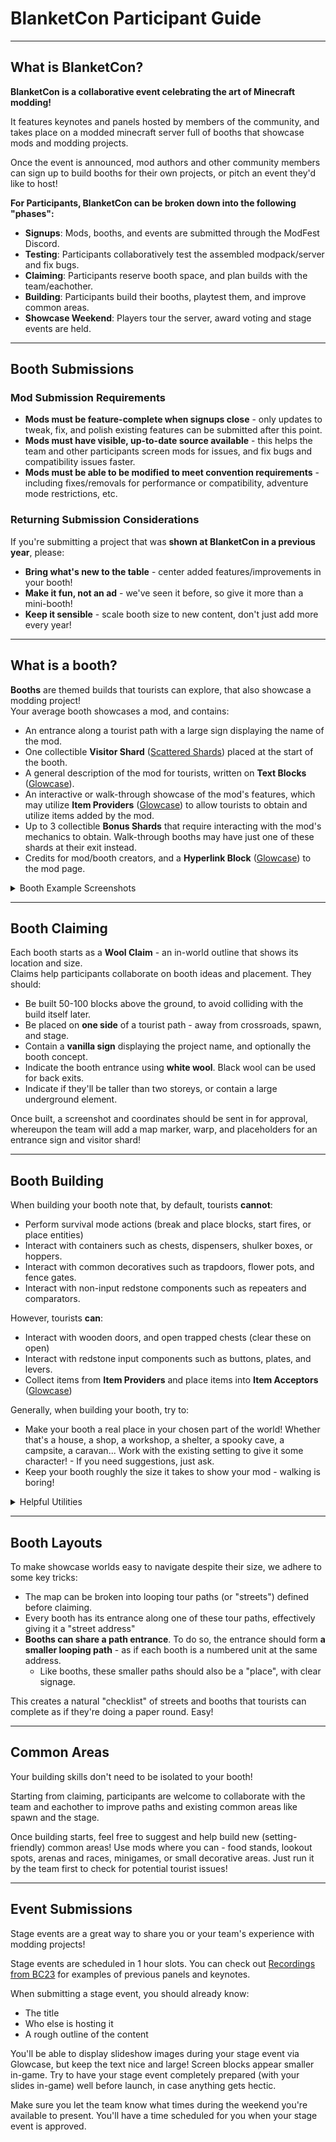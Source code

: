 # BlanketCon Participant Guide

---

## What is BlanketCon?
**BlanketCon is a collaborative event celebrating the art of Minecraft modding!**

It features keynotes and panels hosted by members of the community, and takes place on a modded minecraft server full of booths that showcase mods and modding projects.

Once the event is announced, mod authors and other community members can sign up to build booths for their own projects, or pitch an event they'd like to host!

**For Participants, BlanketCon can be broken down into the following "phases":**
- **Signups**: Mods, booths, and events are submitted through the ModFest Discord.
- **Testing**: Participants collaboratively test the assembled modpack/server and fix bugs.
- **Claiming**: Participants reserve booth space, and plan builds with the team/eachother.
- **Building**: Participants build their booths, playtest them, and improve common areas.
- **Showcase Weekend**: Players tour the server, award voting and stage events are held.

---

## Booth Submissions

### Mod Submission Requirements
- **Mods must be feature-complete when signups close** - only updates to tweak, fix, and polish existing features can be submitted after this point.
- **Mods must have visible, up-to-date source available** - this helps the team and other participants screen mods for issues, and fix bugs and compatibility issues faster.
- **Mods must be able to be modified to meet convention requirements** - including fixes/removals  for performance or compatibility, adventure mode restrictions, etc.

### Returning Submission Considerations
If you're submitting a project that was **shown at BlanketCon in a previous year**, please:
- **Bring what's new to the table** - center added features/improvements in your booth!
- **Make it fun, not an ad** - we've seen it before, so give it more than a mini-booth!
- **Keep it sensible** - scale booth size to new content, don't just add more every year!

---

## What is a booth?

**Booths** are themed builds that tourists can explore, that also showcase a modding project!<br/>
Your average booth showcases a mod, and contains:
- An entrance along a tourist path with a large sign displaying the name of the mod.
- One collectible **Visitor Shard** ([Scattered Shards](https://modrinth.com/mod/scattered-shards)) placed at the start of the booth.
- A general description of the mod for tourists, written on **Text Blocks** ([Glowcase](https://modrinth.com/mod/glowcase)).
- An interactive or walk-through showcase of the mod's features, which may utilize **Item Providers** ([Glowcase](https://modrinth.com/mod/glowcase)) to allow tourists to obtain and utilize items added by the mod.
- Up to 3 collectible **Bonus Shards** that require interacting with the mod's mechanics to obtain. Walk-through booths may have just one of these shards at their exit instead.
- Credits for mod/booth creators, and a **Hyperlink Block** ([Glowcase](https://modrinth.com/mod/glowcase)) to the mod page.

<details>
<summary>Booth Example Screenshots</summary>

### Average Booth

<center>

![Familiar Magic Overview](https://hackmd.io/_uploads/ByJvokWUye.jpg)
*not every booth has to be a singular building - any cohesive space can work well.*</br>
***familiar magic (1.21)** is comprised of small forest clearings, with a cave underneath.*

![Familiar Magic Entrance](https://hackmd.io/_uploads/ryNDE1bI1g.png)
*on-path entrance signage helps tourists find your booth, and delineates it from the path so they wont wander into it unintentionally.*

![Familiar Magic Mod Description](https://hackmd.io/_uploads/BkgOByWL1g.png)
*a mod summary explains what to expect from the booth, preventing confusion later on - this one also displays some formatting benefits of text blocks compared to signs.*

![Familiar Magic Visitor Shard](https://hackmd.io/_uploads/rkG08ybUJe.png)
*a visitor shard helps tourists track booth completion - touching this one would collect it.*

![Familiar Magic Feature](https://hackmd.io/_uploads/rk2jDkZU1e.png)
*this area tutorializes a mechanic step-by step using text blocks. the item provider allows tourists to take a copy of the flint and steel item for use.*

![Familiar Magic Bonus Shard](https://hackmd.io/_uploads/Sky-K1ZU1l.png)
*shards have a custom name, icon, and hint set by the booth author. reaching this one required using the teleport mechanic from the mod.*

![Familiar Magic Credits](https://hackmd.io/_uploads/BJRn31ZU1g.png)
*a mod page link lets tourists follow your mod if they enjoyed it, and placing it at the exit prevents the page from spoiling your booth!*

</center>

### Variations

<center>

![Dust Mansion](https://hackmd.io/_uploads/ryKPNgGDkl.png)
*some booths use very little text, and show mod features purely experientially.*<br/>
***Dust (Carnival)** features a dusty mansion the player can brush to clean.*

![Confetti Stuff Clean Burst](https://hackmd.io/_uploads/S1iNIgGDke.png)
*command blocks utilizing `/shard award` are used to award shards for challenges.*<br/>
***Confetti Stuff (Carnival)** uses this for to award a shard in a cleaning race minigame.*

![DBSV Overview](https://hackmd.io/_uploads/HkdoWxGPyg.jpg)
*mods with high-depth mechanics can use course-like booths, with 'levels' per shard.*<br/>
***Dream Burst Spirit Vector (Carnival)** is laid out as a platformer - with a basic tutorial, advanced tutorial, and a challenging level ascending a mountain.*

![Vanilla Extract](https://hackmd.io/_uploads/S1CUF-Mwke.jpg)
*booths for non-mod projects like modpacks or websites are usually walk-through, but follow the same overall structure*

![Obscure Masks Minibooth](https://hackmd.io/_uploads/S1YquxfPyx.png)
*for low-depth mods or on a time budget, a one-shard 'mini-booth' is often suitable*<br/>
***Obscure Masks (Carnival)** uses acceptors to sell its cosmetic items, and that's it!*
</center>

### Common Areas

These features ill-suit most booths, but work great pitched as collaborative builds.

<center>

![Cyberpunk Hangout](https://hackmd.io/_uploads/Syrc8ZGPye.png)
*Hangout areas give tourists a break, and helps avoid group splits. (**BC23**)*

![Big Top Arena](https://hackmd.io/_uploads/rJxYoxMPkx.jpg)
*Competitive arenas like this provide repeatable fun in multiplayer. (**Carnival**)*<br/>
*They're kept as separated attractions with their own warps, even if mod-themed.*

![Cannons Ahoy Playground](https://hackmd.io/_uploads/Hk98RxGvJl.png)
*Playgrounds and minigames add a fun non-booth activity to break things up. (**1.21**)*<br/>
*This allows skilled builders to get creative with other submitted mods!*

![Sinister Food Stand](https://hackmd.io/_uploads/Skjo3xfv1x.png)
*Food stands help tourists get around, and add placeness to the world. (**Carnival**)*

![Granbury City Limits](https://hackmd.io/_uploads/BktlsgMPyx.jpg)
*Decorative areas like this integrate with the world lore. (**Carnival**)*<br/>
*They contain nothing useful, but give tourists something interesting to look at.*

</center>

</details>

---

## Booth Claiming

Each booth starts as a **Wool Claim** - an in-world outline that shows its location and size.<br/>
Claims help participants collaborate on booth ideas and placement. They should:
- Be built 50-100 blocks above the ground, to avoid colliding with the build itself later.
- Be placed on **one side** of a tourist path - away from crossroads, spawn, and stage.
- Contain a **vanilla sign** displaying the project name, and optionally the booth concept.
- Indicate the booth entrance using **white wool**. Black wool can be used for back exits.
- Indicate if they'll be taller than two storeys, or contain a large underground element.

Once built, a screenshot and coordinates should be sent in for approval, whereupon the team will add a map marker, warp, and placeholders for an entrance sign and visitor shard!

---

## Booth Building

When building your booth note that, by default, tourists **cannot**:
- Perform survival mode actions (break and place blocks, start fires, or place entities)
- Interact with containers such as chests, dispensers, shulker boxes, or hoppers.
- Interact with common decoratives such as trapdoors, flower pots, and fence gates.
- Interact with non-input redstone components such as repeaters and comparators.

However, tourists **can**:
- Interact with wooden doors, and open trapped chests (clear these on open)
- Interact with redstone input components such as buttons, plates, and levers.
- Collect items from **Item Providers** and place items into **Item Acceptors** ([Glowcase](https://modrinth.com/mod/glowcase))

Generally, when building your booth, try to:
- Make your booth a real place in your chosen part of the world! Whether that's a house, a shop, a workshop, a shelter, a spooky cave, a campsite, a caravan... Work with the existing setting to give it some character! - If you need suggestions, just ask.
- Keep your booth roughly the size it takes to show your mod - walking is boring!

<details>
<summary>Helpful Utilities</summary>
<center>

![Glowcase Displays](https://hackmd.io/_uploads/BJomMuT51e.png)
**Glowcase** *offers various displays for text, items, sprites, sounds and more.*<br>
*Everything is resource-driven, so send any custom assets you'd like to use to the team.*

![Arealib Areas](https://hackmd.io/_uploads/BJflHupcJl.png)
**Arealib** *allows builders to define **Areas** that affect players and entities.*<br/>
*This can be utilized by mods - **Meret** uses areas to add location-specific music.*<br>
*You can also use Area Tools allow item use only inside a specific area.*

![Barricade](https://hackmd.io/_uploads/rynLUuTcyl.png)
**Barricade**'s *barriers limit movement, filtering by entity type or movement direction.*<br/>

![WE/Axiom](https://hackmd.io/_uploads/HJL6TwTqyg.png)
**WorldEdit** *and* **Axiom** *let you make large, detailed modifications to the world.*<br>
*They're particularly useful terraforming, clearing space, and moving builds.*

![Fireblanket Spawns](https://hackmd.io/_uploads/HkNYwOp5Jx.png)
*Fireblanket makes entities like armor stands, item frames, and spawn egg mobs invulnerable when placed by hand.*<br/>
*To avoid this, use a command block with /summon, or a dispenser hoppered up to an item provider.*
</center>
</details>

---

## Booth Layouts

To make showcase worlds easy to navigate despite their size, we adhere to some key tricks:
- The map can be broken into looping tour paths (or "streets") defined before claiming.
- Every booth has its entrance along one of these tour paths, effectively giving it a "street address"
- **Booths can share a path entrance**. To do so, the entrance should form **a smaller looping path** - as if each booth is a numbered unit at the same address.
  - Like booths, these smaller paths should also be a "place", with clear signage.

This creates a natural "checklist" of streets and booths that tourists can complete as if they're doing a paper round. Easy!

---

## Common Areas

Your building skills don't need to be isolated to your booth!

Starting from claiming, participants are welcome to collaborate with the team and eachother to improve paths and existing common areas like spawn and the stage.

Once building starts, feel free to suggest and help build new (setting-friendly) common areas! Use mods where you can - food stands, lookout spots, arenas and races, minigames, or small decorative areas. Just run it by the team first to check for potential tourist issues!

---

## Event Submissions

Stage events are a great way to share you or your team's experience with modding projects!

Stage events are scheduled in 1 hour slots. You can check out [Recordings from BC23](https://www.youtube.com/playlist?list=PLt1hnuf_SwBeF1l6BAUaE7C3SOW63DOVD) for examples of previous panels and keynotes.

When submitting a stage event, you should already know:
- The title
- Who else is hosting it
- A rough outline of the content

You'll be able to display slideshow images during your stage event via Glowcase, but keep the text nice and large! Screen blocks appear smaller in-game. Try to have your stage event completely prepared (with your slides in-game) well before launch, in case anything gets hectic.

Make sure you let the team know what times during the weekend you're available to present. You'll have a time scheduled for you when your stage event is approved. 